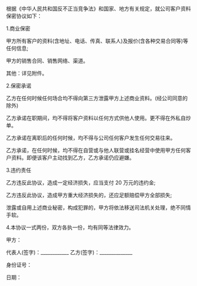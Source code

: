 
 


根据《中华人民共和国反不正当竞争法》和国家、地方有关规定，就公司客户资料保密协议如下：


1.商业保密


甲方所有客户的资料(含地址、电话、传真、联系人)及报价(含各种交易合同等)等任何信息;


甲方的销售合同、销售网络、渠道。


其他：详见附件。


2.保密承诺


乙方在任何时候任何场合均不得向第三方泄露甲方上述商业资料。(经公司同意的除外)


乙方承诺在职期间，均不得将客户资料以任何方式供他人使用。更不得在外私自炒单。


乙方承诺在离职后的任何时候，均不得与公司任何客户发生任何交易往来。


乙方承诺，在任何时候，均不得在自营或与他人联营或挂名经营中使用甲方任何客户资料。即便该客户主动找到乙方，乙方承诺仍应避嫌。


3.违约责任


乙方违反此协议，造成一定经济损失，应当支付 20 万元的违约金;


乙方违反此协议，造成甲方重大经济损失的，还应足额赔偿甲方全部损失;


泄露或自用上述商业秘密，构成犯罪的，甲方将依法移送司法机关处理，绝不同情手软。


4.本协议一式两份，双方各执一份，均有同等法律效力。


甲方：


代表人(签字)：____________ 乙方(签字)：______________


身份证号：


日期：
 


 

 
 
 
 
 
  


  
 

  


  


  
 
 
 
 

